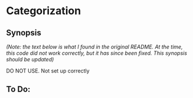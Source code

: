 # Categorization

## Synopsis

*(Note: the text below is what I found in the original README. At the time, this
code did not work correctly, but it has since been fixed. This synopsis should
be updated)*

DO NOT USE. Not set up correctly

## To Do:
